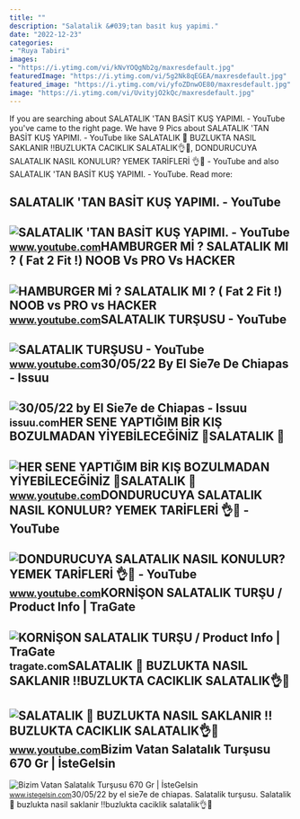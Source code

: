 ```yaml
---
title: ""
description: "Salatalik &#039;tan basi̇t kuş yapimi."
date: "2022-12-23"
categories:
- "Ruya Tabiri"
images:
- "https://i.ytimg.com/vi/kNvYOQgNb2g/maxresdefault.jpg"
featuredImage: "https://i.ytimg.com/vi/5g2Nk8qEGEA/maxresdefault.jpg"
featured_image: "https://i.ytimg.com/vi/yfoZDnwOE80/maxresdefault.jpg"
image: "https://i.ytimg.com/vi/UvityjO2kQc/maxresdefault.jpg"
---
```


If you are searching about SALATALIK 'TAN BASİT KUŞ YAPIMI. - YouTube you've came to the right page. We have 9 Pics about SALATALIK 'TAN BASİT KUŞ YAPIMI. - YouTube like SALATALIK 🥒 BUZLUKTA NASIL SAKLANIR ‼️BUZLUKTA CACIKLIK SALATALIK👌💯, DONDURUCUYA SALATALIK NASIL KONULUR? YEMEK TARİFLERİ 👌💯 - YouTube and also SALATALIK 'TAN BASİT KUŞ YAPIMI. - YouTube. Read more:

SALATALIK 'TAN BASİT KUŞ YAPIMI. - YouTube
------------------------------------------

 ![SALATALIK 'TAN BASİT KUŞ YAPIMI. - YouTube](https://i.ytimg.com/vi/kNvYOQgNb2g/maxresdefault.jpg) <small>www.youtube.com</small>HAMBURGER Mİ ? SALATALIK MI ? ( Fat 2 Fit !) NOOB Vs PRO Vs HACKER
------------------------------------------------------------------

 ![HAMBURGER Mİ ? SALATALIK MI ? ( Fat 2 Fit !) NOOB vs PRO vs HACKER](https://i.ytimg.com/vi/5g2Nk8qEGEA/maxresdefault.jpg) <small>www.youtube.com</small>SALATALIK TURŞUSU - YouTube
---------------------------

 ![SALATALIK TURŞUSU - YouTube](https://i.ytimg.com/vi/2g8wKIIfokI/maxresdefault.jpg) <small>www.youtube.com</small>30/05/22 By El Sie7e De Chiapas - Issuu
---------------------------------------

 ![30/05/22 by El Sie7e de Chiapas - Issuu](https://image.isu.pub/220530072536-18f5c667958ae7940d47fa80c71d9cd6/jpg/page_1.jpg) <small>issuu.com</small>HER SENE YAPTIĞIM BİR KIŞ BOZULMADAN YİYEBİLECEĞİNİZ 💯SALATALIK 🥒
-----------------------------------------------------------------

 ![HER SENE YAPTIĞIM BİR KIŞ BOZULMADAN YİYEBİLECEĞİNİZ 💯SALATALIK 🥒](https://i.ytimg.com/vi/UvityjO2kQc/maxresdefault.jpg) <small>www.youtube.com</small>DONDURUCUYA SALATALIK NASIL KONULUR? YEMEK TARİFLERİ 👌💯 - YouTube
-----------------------------------------------------------------

 ![DONDURUCUYA SALATALIK NASIL KONULUR? YEMEK TARİFLERİ 👌💯 - YouTube](https://i.ytimg.com/vi/mfPcDwQkFDg/maxresdefault.jpg) <small>www.youtube.com</small>KORNİŞON SALATALIK TURŞU / Product Info | TraGate
-------------------------------------------------

 ![KORNİŞON SALATALIK TURŞU / Product Info | TraGate](https://cdn.tragate.com/items/3-no-kornison-salatalik-tursu-145531-159757.jpg) <small>tragate.com</small>SALATALIK 🥒 BUZLUKTA NASIL SAKLANIR ‼️BUZLUKTA CACIKLIK SALATALIK👌💯
-------------------------------------------------------------------

 ![SALATALIK 🥒 BUZLUKTA NASIL SAKLANIR ‼️BUZLUKTA CACIKLIK SALATALIK👌💯](https://i.ytimg.com/vi/yfoZDnwOE80/maxresdefault.jpg) <small>www.youtube.com</small>Bizim Vatan Salatalık Turşusu 670 Gr | İsteGelsin
-------------------------------------------------

 ![Bizim Vatan Salatalık Turşusu 670 Gr | İsteGelsin](https://img.istegelsin.com/medium/vatan_salatalik_tursusu_670_gr_89277.jpg) <small>www.istegelsin.com</small>30/05/22 by el sie7e de chiapas. Salatalik turşusu. Salatalik 🥒 buzlukta nasil saklanir ‼️buzlukta caciklik salatalik👌💯
